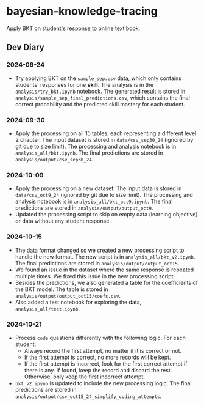 # bayesian-knowledge-tracing
Apply BKT on student's response to online text book.

## Dev Diary

### 2024-09-24
- Try applying BKT on the `sample_sep.csv` data, which only contains students' responses for one __skill__. The analysis is in the `analysis/try_bkt.ipynb` notebook. The generated result is stored in `analysis/sample_sep_final_predictions.csv`, which contains the final correct probability and the predicted skill mastery for each student.

### 2024-09-30
- Apply the processing on all 15 tables, each representing a different level 2 chapter. The input dataset is stored in `data/csv_sep30_24` (ignored by git due to size limit). The processing and analysis notebook is in `analysis_all/bkt.ipynb`. The final predictions are stored in `analysis/output/csv_sep30_24`.

### 2024-10-09
- Apply the processing on a new dataset. The input data is stored in `data/csv_oct9_24` (ignored by git due to size limit). The processing and analysis notebook is in `analysis_all/bkt_oct9.ipynb`. The final predictions are stored in `analysis/output/output_oct9`.
- Updated the processing script to skip on empty data (learning objective) or data without any student response.

### 2024-10-15
- The data format changed so we created a new processing script to handle the new format. The new script is in `analysis_all/bkt_v2.ipynb`. The final predictions are stored in `analysis/output/output_oct15`.
- We found an issue in the dataset where the same response is repeated multiple times. We fixed this issue in the new processing script.
- Besides the predictions, we also generated a table for the coefficients of the BKT model. The table is stored in `analysis/output/output_oct15/coefs.csv`.
- Also added a test notebook for exploring the data, `analysis_all/test.ipynb`.

### 2024-10-21
- Process `code` questions differently with the following logic. For each student:
    - Always record the first attempt, no matter if it is correct or not.
    - If the first attempt is correct, no more records will be kept.
    - If the first attempt is incorrect, look for the first correct attempt if there is any. If found, keep the record and discard the rest. Otherwise, only keep the first incorrect attempt.
- `bkt_v2.ipynb` is updated to include the new processing logic. The final predictions are stored in `analysis/output/csv_oct15_24_simplify_coding_attempts`.